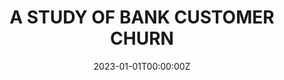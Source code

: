---
title: A STUDY OF BANK CUSTOMER CHURN
summary: An example of linking directly to an external project website using `external_link`.

tags:
  - Machine Learning
date: "2023-01-01T00:00:00Z"

# Optional external URL for project (replaces project detail page).
external_link: https://mus514.github.io/ML_Pipeline_Hub/

image:
  focal_point: Smart
---